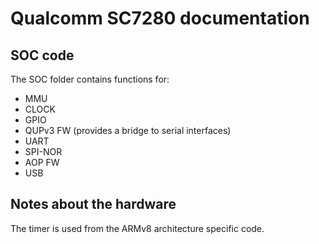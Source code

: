 # Qualcomm SC7280 documentation

## SOC code

The SOC folder contains functions for:
* MMU
* CLOCK
* GPIO
* QUPv3 FW (provides a bridge to serial interfaces)
* UART
* SPI-NOR
* AOP FW
* USB

## Notes about the hardware

The timer is used from the ARMv8 architecture specific code.
